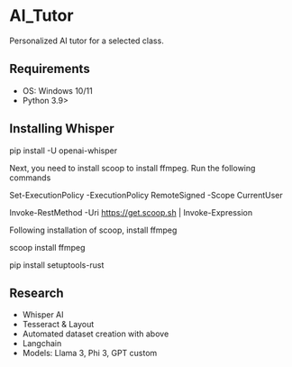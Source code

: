 # AI_Tutor
Personalized AI tutor for a selected class.

## Requirements 
- OS: Windows 10/11
- Python 3.9>

## Installing Whisper


pip install -U openai-whisper


Next, you need to install scoop to install ffmpeg.
Run the following commands


Set-ExecutionPolicy -ExecutionPolicy RemoteSigned -Scope CurrentUser

Invoke-RestMethod -Uri https://get.scoop.sh | Invoke-Expression


Following installation of scoop, install ffmpeg


scoop install ffmpeg


pip install setuptools-rust



## Research
* Whisper AI
* Tesseract & Layout
* Automated dataset creation with above
* Langchain
* Models: Llama 3, Phi 3, GPT custom


